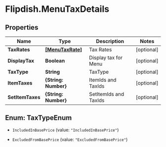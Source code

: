 # Flipdish.MenuTaxDetails

## Properties

Name | Type | Description | Notes
------------ | ------------- | ------------- | -------------
**TaxRates** | [**[MenuTaxRate]**](MenuTaxRate.md) | Tax Rates | [optional] 
**DisplayTax** | **Boolean** | Display tax for Menu | [optional] 
**TaxType** | **String** | TaxType | [optional] 
**ItemTaxes** | **{String: Number}** | ItemIds and TaxIds | [optional] 
**SetItemTaxes** | **{String: Number}** | SetItemIds and TaxIds | [optional] 



## Enum: TaxTypeEnum


* `IncludedInBasePrice` (value: `"IncludedInBasePrice"`)

* `ExcludedFromBasePrice` (value: `"ExcludedFromBasePrice"`)




